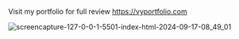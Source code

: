 Visit my portfolio for full review https://vyportfolio.com

![screencapture-127-0-0-1-5501-index-html-2024-09-17-08_49_01](https://github.com/user-attachments/assets/b890d0de-4c2d-4684-a372-5a2450e36fb6)
